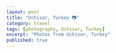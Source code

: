 ```yaml
---
layout: post
title: "Uchisar, Turkey 📷"
category: travel
tags: [photography, Uchisar, Turkey]
excerpt: "Photos from Uchisar, Turkey"
published: true
---
```

<script src="/assets/js/flickr-gallery.js"></script>
<div class="Uchisar"></div>
<script>
  flickr.addGallery("72157704600078865", ".Uchisar");
</script>
